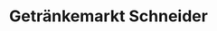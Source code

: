 ---
title: "Getränkemarkt Schneider"
url: /forst-lausitz/getraenkemarkt-schneider/
shop: Getränke
---